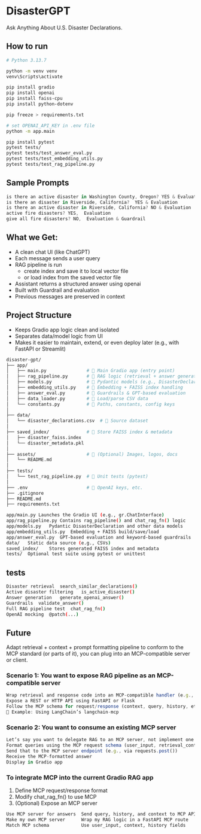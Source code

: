 
#  DisasterGPT 

Ask Anything About U.S. Disaster Declarations.

## How to run 
```bash
# Python 3.13.7

python -m venv venv
venv\Scripts\activate 

pip install gradio
pip install openai
pip install faiss-cpu
pip install python-dotenv

pip freeze > requirements.txt

# set OPENAI_API_KEY in .env file
python -m app.main

pip install pytest
pytest tests/
pytest tests/test_answer_eval.py
pytest tests/test_embedding_utils.py
pytest tests/test_rag_pipeline.py
```

## Sample Prompts
```js
is there an active disaster in Washington County, Oregon? YES & Evaluation
is there an disaster in Riverside, California?  YES & Evaluation
is there an active disaster in Riverside, California? NO & Evaluation
active fire disasters? YES,  Evaluation
give all fire disasters? NO,  Evaluation & Guardrail
```

## What we Get:
- A clean chat UI (like ChatGPT)
- Each message sends a user query
- RAG pipeline is run
    - create index and save it to local vector file
    - or load index from the saved vector file
- Assistant returns a structured answer using openai
- Built with Guardrail and evaluation
- Previous messages are preserved in context

## Project Structure
- Keeps Gradio app logic clean and isolated
- Separates data/model logic from UI
- Makes it easier to maintain, extend, or even deploy later (e.g., with FastAPI or Streamlit)

```bash
disaster-gpt/
├── app/
│   ├── main.py               # 🔹 Main Gradio app (entry point)
│   ├── rag_pipeline.py       # 🔹 RAG logic (retrieval + answer generation) 
│   ├── models.py             # 🔹 Pydantic models (e.g., DisasterDeclaration)
│   ├── embedding_utils.py    # 🔹 Embedding + FAISS index handling
│   ├── answer_eval.py        # 🔹 Guardrails & GPT-based evaluation
│   ├── data_loader.py        # 🔹 Load/parse CSV data
│   └── constants.py          # 🔹 Paths, constants, config keys
│
├── data/
│   └── disaster_declarations.csv  # 🔹 Source dataset
│
├── saved_index/              # 🔹 Store FAISS index & metadata
│   ├── disaster_faiss.index
│   └── disaster_metadata.pkl
│
├── assets/                   # 🔹 (Optional) Images, logos, docs
│   └── README.md
│
├── tests/
│   └── test_rag_pipeline.py  # 🔹 Unit tests (pytest)
│
├── .env                      # 🔹 OpenAI keys, etc.
├── .gitignore
├── README.md
├── requirements.txt

app/main.py	Launches the Gradio UI (e.g., gr.ChatInterface)
app/rag_pipeline.py	Contains rag_pipeline() and chat_rag_fn() logic
app/models.py	Pydantic DisasterDeclaration and other data models
app/embedding_utils.py	Embedding + FAISS build/save/load
app/answer_eval.py	GPT-based evaluation and keyword-based guardrails
data/	Static data source (e.g., CSVs)
saved_index/	Stores generated FAISS index and metadata
tests/	Optional test suite using pytest or unittest
```

## tests
```bash
Disaster retrieval	search_similar_declarations()
Active disaster filtering	is_active_disaster()
Answer generation	generate_openai_answer()
Guardrails	validate_answer()
Full RAG pipeline test	chat_rag_fn()
OpenAI mocking	@patch(...)
```

## Future

Adapt retrieval + context + prompt formatting pipeline to conform to the MCP standard (or parts of it), you can plug into an MCP-compatible server or client.

### Scenario 1: You want to expose RAG pipeline as an MCP-compatible server
```js
Wrap retrieval and response code into an MCP-compatible handler (e.g., using LangChain's MCP tools)
Expose a REST or HTTP API using FastAPI or Flask
Follow the MCP schema for request/response (context, query, history, etc.)
🧱 Example: Using LangChain’s langchain-mcp
```

### Scenario 2: You want to consume an existing MCP server
```js
Let’s say you want to delegate RAG to an MCP server, not implement one.
Format queries using the MCP request schema (user_input, retrieval_context, history, etc.)
Send that to the MCP server endpoint (e.g., via requests.post())
Receive the MCP-formatted answer
Display in Gradio app
```

### To integrate MCP into the current Gradio RAG app
1. Define MCP request/response format
2. Modify chat_rag_fn() to use MCP
3. (Optional) Expose an MCP server
```bash
Use MCP server for answers	Send query, history, and context to MCP API
Make my own MCP server	    Wrap my RAG logic in a FastAPI MCP route
Match MCP schema	        Use user_input, context, history fields
```


